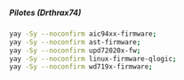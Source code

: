 ##### Pilotes (Drthrax74)
```bash
yay -Sy --noconfirm aic94xx-firmware;
yay -Sy --noconfirm ast-firmware;
yay -Sy --noconfirm upd72020x-fw;
yay -Sy --noconfirm linux-firmware-qlogic;
yay -Sy --noconfirm wd719x-firmware;
```
